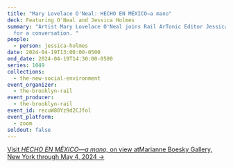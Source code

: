 ```yaml
---
title: "Mary Lovelace O'Neal: HECHO EN MÉXICO—a mano"
deck: Featuring O'Neal and Jessica Holmes
summary: "Artist Mary Lovelace O'Neal joins Rail ArTonic Editor Jessica Holmes
  for a conversation. "
people:
  - person: jessica-holmes
date: 2024-04-19T13:00:00-0500
end_date: 2024-04-19T14:30:00-0500
series: 1049
collections:
  - the-new-social-environment
event_organizer:
  - the-brooklyn-rail
event_producer:
  - the-brooklyn-rail
event_id: recuW80Yz9d2CJfol
event_platform:
  - zoom
soldout: false
---
```

[V﻿isit *HECHO EN MÉXICO—a mano,* on view atMarianne Boesky Gallery, New York through May 4, 2024 →](https://marianneboeskygallery.com/mary-lovelace-oneal-hecho-en-mexico/)
